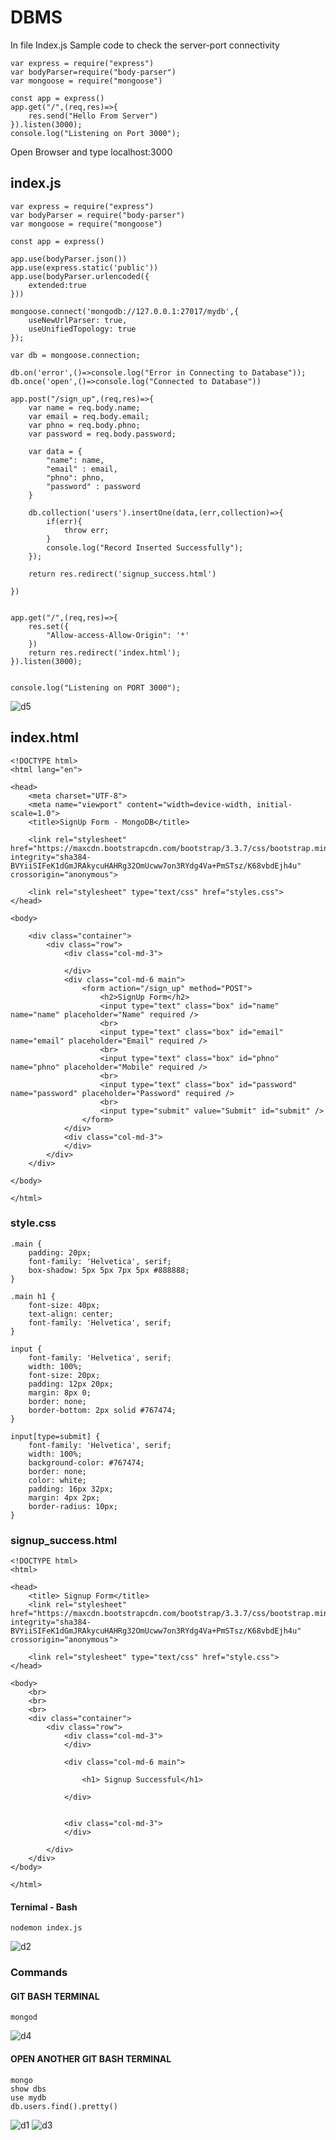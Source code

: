 # DBMS
In file Index.js
Sample code to check the server-port connectivity
```
var express = require("express")
var bodyParser=require("body-parser")
var mongoose = require("mongoose")

const app = express()
app.get("/",(req,res)=>{
    res.send("Hello From Server")
}).listen(3000);
console.log("Listening on Port 3000");
```
Open Browser and type localhost:3000

## index.js 
```
var express = require("express")
var bodyParser = require("body-parser")
var mongoose = require("mongoose")

const app = express()

app.use(bodyParser.json())
app.use(express.static('public'))
app.use(bodyParser.urlencoded({
    extended:true
}))

mongoose.connect('mongodb://127.0.0.1:27017/mydb',{
    useNewUrlParser: true,
    useUnifiedTopology: true
});

var db = mongoose.connection;

db.on('error',()=>console.log("Error in Connecting to Database"));
db.once('open',()=>console.log("Connected to Database"))

app.post("/sign_up",(req,res)=>{
    var name = req.body.name;
    var email = req.body.email;
    var phno = req.body.phno;
    var password = req.body.password;

    var data = {
        "name": name,
        "email" : email,
        "phno": phno,
        "password" : password
    }

    db.collection('users').insertOne(data,(err,collection)=>{
        if(err){
            throw err;
        }
        console.log("Record Inserted Successfully");
    });

    return res.redirect('signup_success.html')

})


app.get("/",(req,res)=>{
    res.set({
        "Allow-access-Allow-Origin": '*'
    })
    return res.redirect('index.html');
}).listen(3000);


console.log("Listening on PORT 3000");
```
![d5](https://user-images.githubusercontent.com/93427443/236759057-34ae9183-85c1-4a75-be1f-30516c58c556.png)
## index.html
```
<!DOCTYPE html>
<html lang="en">

<head>
    <meta charset="UTF-8">
    <meta name="viewport" content="width=device-width, initial-scale=1.0">
    <title>SignUp Form - MongoDB</title>

    <link rel="stylesheet" href="https://maxcdn.bootstrapcdn.com/bootstrap/3.3.7/css/bootstrap.min.css" integrity="sha384-BVYiiSIFeK1dGmJRAkycuHAHRg32OmUcww7on3RYdg4Va+PmSTsz/K68vbdEjh4u" crossorigin="anonymous">

    <link rel="stylesheet" type="text/css" href="styles.css">
</head>

<body>

    <div class="container">
        <div class="row">
            <div class="col-md-3">

            </div>
            <div class="col-md-6 main">
                <form action="/sign_up" method="POST">
                    <h2>SignUp Form</h2>
                    <input type="text" class="box" id="name" name="name" placeholder="Name" required />
                    <br>
                    <input type="text" class="box" id="email" name="email" placeholder="Email" required />
                    <br>
                    <input type="text" class="box" id="phno" name="phno" placeholder="Mobile" required />
                    <br>
                    <input type="text" class="box" id="password" name="password" placeholder="Password" required />
                    <br>
                    <input type="submit" value="Submit" id="submit" />
                </form>
            </div>
            <div class="col-md-3">
            </div>
        </div>
    </div>

</body>

</html>
```

### style.css
```
.main {
    padding: 20px;
    font-family: 'Helvetica', serif;
    box-shadow: 5px 5px 7px 5px #888888;
}

.main h1 {
    font-size: 40px;
    text-align: center;
    font-family: 'Helvetica', serif;
}

input {
    font-family: 'Helvetica', serif;
    width: 100%;
    font-size: 20px;
    padding: 12px 20px;
    margin: 8px 0;
    border: none;
    border-bottom: 2px solid #767474;
}

input[type=submit] {
    font-family: 'Helvetica', serif;
    width: 100%;
    background-color: #767474;
    border: none;
    color: white;
    padding: 16px 32px;
    margin: 4px 2px;
    border-radius: 10px;
}
```
### signup_success.html
```
<!DOCTYPE html>
<html>

<head>
    <title> Signup Form</title>
    <link rel="stylesheet" href="https://maxcdn.bootstrapcdn.com/bootstrap/3.3.7/css/bootstrap.min.css" integrity="sha384-BVYiiSIFeK1dGmJRAkycuHAHRg32OmUcww7on3RYdg4Va+PmSTsz/K68vbdEjh4u" crossorigin="anonymous">

    <link rel="stylesheet" type="text/css" href="style.css">
</head>

<body>
    <br>
    <br>
    <br>
    <div class="container">
        <div class="row">
            <div class="col-md-3">
            </div>

            <div class="col-md-6 main">

                <h1> Signup Successful</h1>

            </div>


            <div class="col-md-3">
            </div>

        </div>
    </div>
</body>

</html>
```
#### Ternimal - Bash
```
nodemon index.js
```
![d2](https://user-images.githubusercontent.com/93427443/236757060-b485c0d3-d646-40fa-9936-2fe11eb74769.png)
### Commands
#### GIT BASH TERMINAL
```
mongod
```
![d4](https://user-images.githubusercontent.com/93427443/236757635-1c692d74-3138-45b2-b1d2-512f1d966931.png)
#### OPEN ANOTHER GIT BASH TERMINAL
```
mongo
show dbs
use mydb
db.users.find().pretty()
```
![d1](https://user-images.githubusercontent.com/93427443/236756951-700f11fc-c0e9-4169-aa74-a167fb83cde0.png)
![d3](https://user-images.githubusercontent.com/93427443/236757072-f7c7022c-9624-4e02-b551-be004e546897.png)
